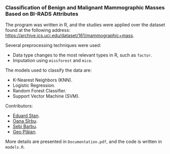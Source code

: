 ### Classification of Benign and Malignant Mammographic Masses Based on BI-RADS Attributes

The program was written in R, and the studies were applied over the dataset found at the following address: https://archive.ics.uci.edu/dataset/161/mammographic+mass.

Several preprocessing techniques were used:

- Data type changes to the most relevant types in R, such as `factor`.
- Imputation using `missforest` and `mice`.

The models used to classify the data are:

- K-Nearest Neighbors (KNN).
- Logistic Regression.
- Random Forest Classifier.
- Support Vector Machine (SVM).

Contributors:

- [Eduard Stan](https://github.com/EdyStan).
- [Oana Sîrbu](https://github.com/Oana4).
- [Sebi Barbu](https://github.com/sebibarbu).
- [Geo Plăian](https://github.com/geoplaian).

More details are presented in `Documentation.pdf`, and the code is written in `models.R`.
